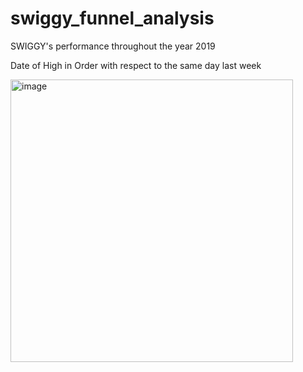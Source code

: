 # swiggy_funnel_analysis
SWIGGY's performance throughout the year 2019

Date of High in Order with respect to the same day last week


<img width="452" alt="image" src="https://github.com/Souviklakshman/swiggy_funnel_analysis/assets/138977501/23d6aac3-2604-4484-8133-08c8773bd2d9">


